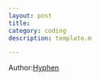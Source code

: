 ```yaml
---
layout: post
title: 
category: coding
description: template.m

---
```


Author:[Hyphen](http://weibo.com/344736086)


